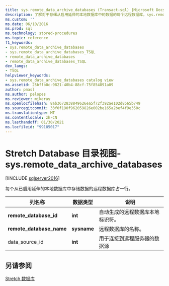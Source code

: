```yaml
---
title: sys.remote_data_archive_databases (Transact-sql) |Microsoft Docs
description: 了解对于存储从启用延伸的本地数据库中的数据的每个远程数据库，sys.remote_data_archive_databases 如何包含一行。
ms.custom: ''
ms.date: 06/10/2016
ms.prod: sql
ms.technology: stored-procedures
ms.topic: reference
f1_keywords:
- sys.remote_data_archive_databases
- sys.remote_data_archive_databases_TSQL
- remote_data_archive_databases
- remote_data_archive_databases_TSQL
dev_langs:
- TSQL
helpviewer_keywords:
- sys.remote_data_archive_databases catalog view
ms.assetid: 25bffb0c-9821-40b4-88cf-75f854891a09
author: pmasl
ms.author: pelopes
ms.reviewer: mikeray
ms.openlocfilehash: 8ab3672838849626ea5f72f392ae102d8565b749
ms.sourcegitcommit: 33f0f190f962059826e002be165a2bef4f9e350c
ms.translationtype: MT
ms.contentlocale: zh-CN
ms.lasthandoff: 01/30/2021
ms.locfileid: "99185017"
---
```

# <a name="stretch-database-catalog-views---sysremote_data_archive_databases"></a>Stretch Database 目录视图-sys.remote_data_archive_databases
[!INCLUDE [sqlserver2016](../../includes/applies-to-version/sqlserver2016.md)]

  每个从已启用延伸的本地数据库中存储数据的远程数据库占一行。  
  
|列名称|数据类型|说明|  
|-----------------|---------------|-----------------|  
|**remote_database_id**|**int**|自动生成的远程数据库本地标识符。|  
|**remote_database_name**|**sysname**|远程数据库的名称。|  
|data_source_id|**int**|用于连接到远程服务器的数据源|  
  
## <a name="see-also"></a>另请参阅  
 [Stretch 数据库](../../sql-server/stretch-database/stretch-database.md)  
  
  
